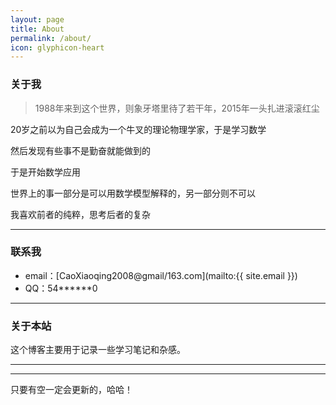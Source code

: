 ```yaml
---
layout: page
title: About
permalink: /about/
icon: glyphicon-heart
---
```


### 关于我

> 1988年来到这个世界，则象牙塔里待了若干年，2015年一头扎进滚滚红尘

20岁之前以为自己会成为一个牛叉的理论物理学家，于是学习数学

然后发现有些事不是勤奋就能做到的

于是开始数学应用

世界上的事一部分是可以用数学模型解释的，另一部分则不可以

我喜欢前者的纯粹，思考后者的复杂  

---

### 联系我

* email：[CaoXiaoqing2008@gmail/163.com](mailto:{{ site.email }})
* QQ：54******0

---

### 关于本站   

这个博客主要用于记录一些学习笔记和杂感。

---

<!--#### 友情链接

[羡辙杂俎](http://zhangwenli.com/blog) \| [Anotherhome](https://www.anotherhome.net) \| [Reverland](http://reverland.org/) \| [ZhiLi](http://lizhipower.github.io/) \| [Simmer](http://simmer-jun.github.io/) \| [awthink](http://awthink.net/) \| [Aralic](http://aralic.github.io/)

Comment below to exchange link with me.-->

---

只要有空一定会更新的，哈哈！